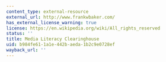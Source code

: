 ```yaml
---
content_type: external-resource
external_url: http://www.frankwbaker.com/
has_external_license_warning: true
license: https://en.wikipedia.org/wiki/All_rights_reserved
status: ''
title: Media Literacy Clearinghouse
uid: b984fe61-1a1e-442b-aeda-1b2c9e0728ef
wayback_url: ''
---
```

